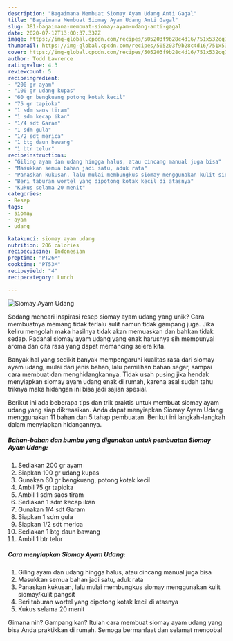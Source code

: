 ```yaml
---
description: "Bagaimana Membuat Siomay Ayam Udang Anti Gagal"
title: "Bagaimana Membuat Siomay Ayam Udang Anti Gagal"
slug: 381-bagaimana-membuat-siomay-ayam-udang-anti-gagal
date: 2020-07-12T13:00:37.332Z
image: https://img-global.cpcdn.com/recipes/505203f9b28c4d16/751x532cq70/siomay-ayam-udang-foto-resep-utama.jpg
thumbnail: https://img-global.cpcdn.com/recipes/505203f9b28c4d16/751x532cq70/siomay-ayam-udang-foto-resep-utama.jpg
cover: https://img-global.cpcdn.com/recipes/505203f9b28c4d16/751x532cq70/siomay-ayam-udang-foto-resep-utama.jpg
author: Todd Lawrence
ratingvalue: 4.3
reviewcount: 5
recipeingredient:
- "200 gr ayam"
- "100 gr udang kupas"
- "60 gr bengkuang potong kotak kecil"
- "75 gr tapioka"
- "1 sdm saos tiram"
- "1 sdm kecap ikan"
- "1/4 sdt Garam"
- "1 sdm gula"
- "1/2 sdt merica"
- "1 btg daun bawang"
- "1 btr telur"
recipeinstructions:
- "Giling ayam dan udang hingga halus, atau cincang manual juga bisa"
- "Masukkan semua bahan jadi satu, aduk rata"
- "Panaskan kukusan, lalu mulai membungkus siomay menggunakan kulit siomay/kulit pangsit"
- "Beri taburan wortel yang dipotong kotak kecil di atasnya"
- "Kukus selama 20 menit"
categories:
- Resep
tags:
- siomay
- ayam
- udang

katakunci: siomay ayam udang 
nutrition: 206 calories
recipecuisine: Indonesian
preptime: "PT26M"
cooktime: "PT53M"
recipeyield: "4"
recipecategory: Lunch

---
```



![Siomay Ayam Udang](https://img-global.cpcdn.com/recipes/505203f9b28c4d16/751x532cq70/siomay-ayam-udang-foto-resep-utama.jpg)

Sedang mencari inspirasi resep siomay ayam udang yang unik? Cara membuatnya memang tidak terlalu sulit namun tidak gampang juga. Jika keliru mengolah maka hasilnya tidak akan memuaskan dan bahkan tidak sedap. Padahal siomay ayam udang yang enak harusnya sih mempunyai aroma dan cita rasa yang dapat memancing selera kita.

Banyak hal yang sedikit banyak mempengaruhi kualitas rasa dari siomay ayam udang, mulai dari jenis bahan, lalu pemilihan bahan segar, sampai cara membuat dan menghidangkannya. Tidak usah pusing jika hendak menyiapkan siomay ayam udang enak di rumah, karena asal sudah tahu triknya maka hidangan ini bisa jadi sajian spesial.




Berikut ini ada beberapa tips dan trik praktis untuk membuat siomay ayam udang yang siap dikreasikan. Anda dapat menyiapkan Siomay Ayam Udang menggunakan 11 bahan dan 5 tahap pembuatan. Berikut ini langkah-langkah dalam menyiapkan hidangannya.

<!--inarticleads1-->

##### Bahan-bahan dan bumbu yang digunakan untuk pembuatan Siomay Ayam Udang:

1. Sediakan 200 gr ayam
1. Siapkan 100 gr udang kupas
1. Gunakan 60 gr bengkuang, potong kotak kecil
1. Ambil 75 gr tapioka
1. Ambil 1 sdm saos tiram
1. Sediakan 1 sdm kecap ikan
1. Gunakan 1/4 sdt Garam
1. Siapkan 1 sdm gula
1. Siapkan 1/2 sdt merica
1. Sediakan 1 btg daun bawang
1. Ambil 1 btr telur




<!--inarticleads2-->

##### Cara menyiapkan Siomay Ayam Udang:

1. Giling ayam dan udang hingga halus, atau cincang manual juga bisa
1. Masukkan semua bahan jadi satu, aduk rata
1. Panaskan kukusan, lalu mulai membungkus siomay menggunakan kulit siomay/kulit pangsit
1. Beri taburan wortel yang dipotong kotak kecil di atasnya
1. Kukus selama 20 menit




Gimana nih? Gampang kan? Itulah cara membuat siomay ayam udang yang bisa Anda praktikkan di rumah. Semoga bermanfaat dan selamat mencoba!
